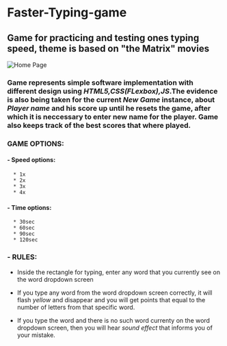 # Faster-Typing-game

## Game for practicing and testing ones typing speed, theme is based on "the Matrix" movies

![Home Page](https://i.imgur.com/UoRYWof.png)

### Game represents simple software implementation with different design using *HTML5,CSS(FLexbox),JS*.The evidence is also being taken for the current *New Game* instance, about *Player name* and his score up until he resets the game, after which it is neccessary to enter new name for the player. Game also keeps track of the best scores that where played.

### **GAME OPTIONS:**
  
#### - Speed options:
      * 1x
      * 2x
      * 3x
      * 4x
      
#### - Time options:
      
      * 30sec
      * 60sec
      * 90sec
      * 120sec
      
### - **RULES:**

 - Inside the rectangle for typing, enter any word that you currently see on 
   the word dropdown screen
   
 - If you type any word from the word dropdown screen correctly, it will 
   flash *yellow* and disappear and you will get points that equal to the
   number of letters from that specific word.
   
 - If you type the word and there is no such word currenty on the word dropdown screen,
   then you will hear *sound effect* that informs you of your mistake.
   

    
